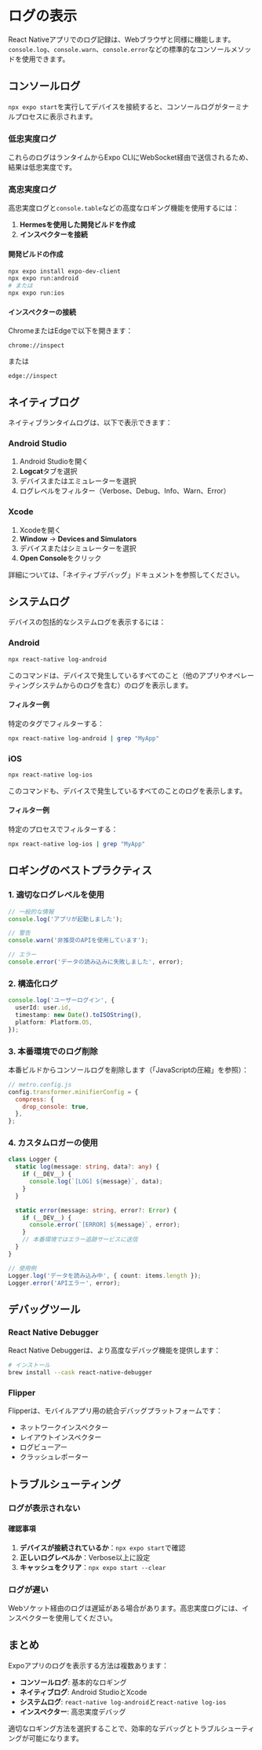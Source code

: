 # ログの表示

React Nativeアプリでのログ記録は、Webブラウザと同様に機能します。`console.log`、`console.warn`、`console.error`などの標準的なコンソールメソッドを使用できます。

## コンソールログ

`npx expo start`を実行してデバイスを接続すると、コンソールログがターミナルプロセスに表示されます。

### 低忠実度ログ

これらのログはランタイムからExpo CLIにWebSocket経由で送信されるため、結果は低忠実度です。

### 高忠実度ログ

高忠実度ログと`console.table`などの高度なロギング機能を使用するには：

1. **Hermesを使用した開発ビルドを作成**
2. **インスペクターを接続**

#### 開発ビルドの作成

```bash
npx expo install expo-dev-client
npx expo run:android
# または
npx expo run:ios
```

#### インスペクターの接続

ChromeまたはEdgeで以下を開きます：

```
chrome://inspect
```

または

```
edge://inspect
```

## ネイティブログ

ネイティブランタイムログは、以下で表示できます：

### Android Studio

1. Android Studioを開く
2. **Logcat**タブを選択
3. デバイスまたはエミュレーターを選択
4. ログレベルをフィルター（Verbose、Debug、Info、Warn、Error）

### Xcode

1. Xcodeを開く
2. **Window** → **Devices and Simulators**
3. デバイスまたはシミュレーターを選択
4. **Open Console**をクリック

詳細については、「ネイティブデバッグ」ドキュメントを参照してください。

## システムログ

デバイスの包括的なシステムログを表示するには：

### Android

```bash
npx react-native log-android
```

このコマンドは、デバイスで発生しているすべてのこと（他のアプリやオペレーティングシステムからのログを含む）のログを表示します。

#### フィルター例

特定のタグでフィルターする：

```bash
npx react-native log-android | grep "MyApp"
```

### iOS

```bash
npx react-native log-ios
```

このコマンドも、デバイスで発生しているすべてのことのログを表示します。

#### フィルター例

特定のプロセスでフィルターする：

```bash
npx react-native log-ios | grep "MyApp"
```

## ロギングのベストプラクティス

### 1. 適切なログレベルを使用

```typescript
// 一般的な情報
console.log('アプリが起動しました');

// 警告
console.warn('非推奨のAPIを使用しています');

// エラー
console.error('データの読み込みに失敗しました', error);
```

### 2. 構造化ログ

```typescript
console.log('ユーザーログイン', {
  userId: user.id,
  timestamp: new Date().toISOString(),
  platform: Platform.OS,
});
```

### 3. 本番環境でのログ削除

本番ビルドからコンソールログを削除します（「JavaScriptの圧縮」を参照）：

```javascript
// metro.config.js
config.transformer.minifierConfig = {
  compress: {
    drop_console: true,
  },
};
```

### 4. カスタムロガーの使用

```typescript
class Logger {
  static log(message: string, data?: any) {
    if (__DEV__) {
      console.log(`[LOG] ${message}`, data);
    }
  }

  static error(message: string, error?: Error) {
    if (__DEV__) {
      console.error(`[ERROR] ${message}`, error);
    }
    // 本番環境ではエラー追跡サービスに送信
  }
}

// 使用例
Logger.log('データを読み込み中', { count: items.length });
Logger.error('APIエラー', error);
```

## デバッグツール

### React Native Debugger

React Native Debuggerは、より高度なデバッグ機能を提供します：

```bash
# インストール
brew install --cask react-native-debugger
```

### Flipper

Flipperは、モバイルアプリ用の統合デバッグプラットフォームです：

- ネットワークインスペクター
- レイアウトインスペクター
- ログビューアー
- クラッシュレポーター

## トラブルシューティング

### ログが表示されない

#### 確認事項

1. **デバイスが接続されているか**：`npx expo start`で確認
2. **正しいログレベルか**：Verbose以上に設定
3. **キャッシュをクリア**：`npx expo start --clear`

### ログが遅い

Webソケット経由のログは遅延がある場合があります。高忠実度ログには、インスペクターを使用してください。

## まとめ

Expoアプリのログを表示する方法は複数あります：

- **コンソールログ**: 基本的なロギング
- **ネイティブログ**: Android StudioとXcode
- **システムログ**: `react-native log-android`と`react-native log-ios`
- **インスペクター**: 高忠実度デバッグ

適切なロギング方法を選択することで、効率的なデバッグとトラブルシューティングが可能になります。
